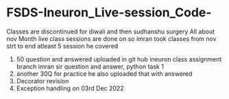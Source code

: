 # FSDS-Ineuron_Live-session_Code-
Classes are discontinued for diwali and then sudhanshu surgery 
All about nov Month live class sessions are done on
so imran took classes from nov strt to end atleast 5 session
he covered
1) 50 question and answered uploaded in git hub ineuron class assignment branch imran sir question and answer, python task 1
2) another 30Q for practice he also uploaded that with answered
3) Decorator revision
4) Exception handling on 03rd Dec 2022
